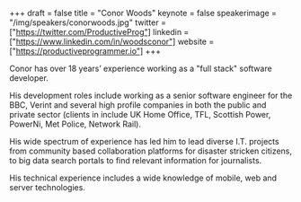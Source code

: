 +++
draft = false
title = "Conor Woods"
keynote = false
speakerimage = "/img/speakers/conorwoods.jpg"
twitter = ["https://twitter.com/ProductiveProg"]
linkedin = ["https://www.linkedin.com/in/woodsconor"]
website = ["https://productiveprogrammer.io"]
+++

Conor has over 18 years’ experience working as a "full stack" software developer.

His development roles include working as a senior software engineer for the BBC, Verint and several high profile companies in both the public and private sector (clients in include UK Home Office, TFL, Scottish Power, PowerNi, Met Police, Network Rail).

His wide spectrum of experience has led him to lead diverse I.T. projects from community based collaboration platforms for disaster stricken citizens, to big data search portals to find relevant information for journalists.

His technical experience includes a wide knowledge of mobile, web and server technologies.